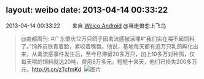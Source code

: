 layout: weibo
date: 2013-04-14 00:33:22
---
<meta name="referrer" content="no-referrer" />

2013-04-14 00:33:22  &nbsp;&nbsp;&nbsp;&nbsp;&nbsp;&nbsp; 来自 <a href="http://app.weibo.com/t/feed/l4RWD" rel="nofollow">Weico.Android</a>
@当走兽恋上飞鸟  
>  @南都周刊: #广东肇庆12万只鸽子因禽流感被活埋#“我们实在喂不起饲料了。”饲养员铁青着脸，紧咬着嘴唇。他说，基地每天都有近万只乳鸽孵化出来，从禽流感事件发生后，至今已滞留20多万只，加上10多万对种鸽，仅每天喂的饲料就达20吨，费用8万多元。短短十来天，他们已损失200多万元。http://t.cn/zTcfmKd ​​​
>  ![图片](https://ww2.sinaimg.cn/large/61d7cd94jw1e3obdk9kikj.jpg)
